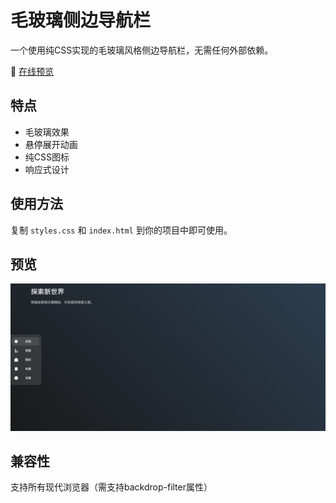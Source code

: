 # 毛玻璃侧边导航栏

一个使用纯CSS实现的毛玻璃风格侧边导航栏，无需任何外部依赖。

🔗 [在线预览](https://abcdream-lary.github.io/nav/)

## 特点

- 毛玻璃效果
- 悬停展开动画
- 纯CSS图标
- 响应式设计

## 使用方法

复制 `styles.css` 和 `index.html` 到你的项目中即可使用。

## 预览

![预览图](000.png)

## 兼容性

支持所有现代浏览器（需支持backdrop-filter属性） 